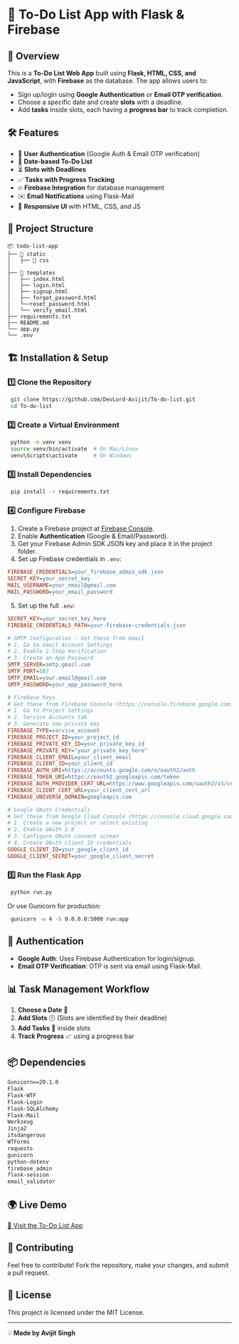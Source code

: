 # 📅 To-Do List App with Flask & Firebase

## 🚀 Overview
This is a **To-Do List Web App** built using **Flask, HTML, CSS, and JavaScript**, with **Firebase** as the database. The app allows users to:
- Sign up/login using **Google Authentication** or **Email OTP verification**.
- Choose a specific date and create **slots** with a deadline.
- Add **tasks** inside slots, each having a **progress bar** to track completion.

## 🛠️ Features
- 🔑 **User Authentication** (Google Auth & Email OTP verification)
- 📆 **Date-based To-Do List**
- ⏳ **Slots with Deadlines**
- ✅ **Tasks with Progress Tracking**
- 🔥 **Firebase Integration** for database management
- ✉️ **Email Notifications** using Flask-Mail
- 🎨 **Responsive UI** with HTML, CSS, and JS

## 📂 Project Structure
```
📦 todo-list-app
├── 📁 static
│   ├── 📁 css
│  
├── 📁 templates
│   ├── index.html
│   ├── login.html
│   ├── signup.html
│   ├── forgot_password.html
|   └──reset_password.html
│   └── verify_email.html
├── requirements.txt
├── README.md
└── app.py
└── .env
```

## 🏗️ Installation & Setup
### 1️⃣ Clone the Repository
```sh
 git clone https://github.com/DevLord-Avijit/To-do-list.git
 cd To-do-list
```

### 2️⃣ Create a Virtual Environment
```sh
 python -m venv venv
 source venv/bin/activate  # On Mac/Linux
 venv\Scripts\activate     # On Windows
```

### 3️⃣ Install Dependencies
```sh
 pip install -r requirements.txt
```

### 4️⃣ Configure Firebase
1. Create a Firebase project at [Firebase Console](https://console.firebase.google.com/).
2. Enable **Authentication** (Google & Email/Password).
3. Get your Firebase Admin SDK JSON key and place it in the project folder.
4. Set up Firebase credentials in `.env`:
```ini
FIREBASE_CREDENTIALS=your_firebase_admin_sdk.json
SECRET_KEY=your_secret_key
MAIL_USERNAME=your_email@gmail.com
MAIL_PASSWORD=your_email_password
```
5. Set up the full `.env`:
```ini
SECRET_KEY=your_secret_key_here
FIREBASE_CREDENTIALS_PATH=your-firebase-credentials.json

# SMTP Configuration - Get these from Gmail
# 1. Go to Gmail Account Settings
# 2. Enable 2-Step Verification
# 3. Create an App Password
SMTP_SERVER=smtp.gmail.com
SMTP_PORT=587
SMTP_EMAIL=your.email@gmail.com
SMTP_PASSWORD=your_app_password_here

# Firebase Keys
# Get these from Firebase Console (https://console.firebase.google.com):
# 1. Go to Project Settings
# 2. Service Accounts tab
# 3. Generate new private key
FIREBASE_TYPE=service_account
FIREBASE_PROJECT_ID=your_project_id
FIREBASE_PRIVATE_KEY_ID=your_private_key_id
FIREBASE_PRIVATE_KEY="your_private_key_here"
FIREBASE_CLIENT_EMAIL=your_client_email
FIREBASE_CLIENT_ID=your_client_id
FIREBASE_AUTH_URI=https://accounts.google.com/o/oauth2/auth
FIREBASE_TOKEN_URI=https://oauth2.googleapis.com/token
FIREBASE_AUTH_PROVIDER_CERT_URL=https://www.googleapis.com/oauth2/v1/certs
FIREBASE_CLIENT_CERT_URL=your_client_cert_url
FIREBASE_UNIVERSE_DOMAIN=googleapis.com

# Google OAuth Credentials
# Get these from Google Cloud Console (https://console.cloud.google.com):
# 1. Create a new project or select existing
# 2. Enable OAuth 2.0
# 3. Configure OAuth consent screen
# 4. Create OAuth client ID credentials
GOOGLE_CLIENT_ID=your_google_client_id
GOOGLE_CLIENT_SECRET=your_google_client_secret
```

### 5️⃣ Run the Flask App
```sh
 python run.py
```
Or use Gunicorn for production:
```sh
 gunicorn -w 4 -b 0.0.0.0:5000 run:app
```

## 🔑 Authentication
- **Google Auth**: Uses Firebase Authentication for login/signup.
- **Email OTP Verification**: OTP is sent via email using Flask-Mail.

## 📊 Task Management Workflow
1. **Choose a Date** 📅
2. **Add Slots** 🕒 (Slots are identified by their deadline)
3. **Add Tasks** 📝 inside slots
4. **Track Progress** 📈 using a progress bar

## 📦 Dependencies
```txt
Gunicorn==20.1.0
Flask
Flask-WTF
Flask-Login
Flask-SQLAlchemy
Flask-Mail
Werkzeug
Jinja2
itsdangerous
WTForms
requests
gunicorn
python-dotenv
firebase_admin
flask-session
email_validator
```

## 🌍 Live Demo
[🔗 Visit the To-Do List App](https://to-do-list-w4pe.onrender.com)

## 🤝 Contributing
Feel free to contribute! Fork the repository, make your changes, and submit a pull request.

## 📜 License
This project is licensed under the MIT License.

---
💡 **Made  by Avijit Singh**
